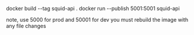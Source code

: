 docker build --tag squid-api .
docker run --publish 5001:5001 squid-api

note, use 5000 for prod and 50001 for dev
you must rebuild the image with any file changes